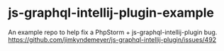# js-graphql-intellij-plugin-example

An example repo to help fix a PhpStorm + js-graphql-intellij-plugin bug.
https://github.com/jimkyndemeyer/js-graphql-intellij-plugin/issues/492
